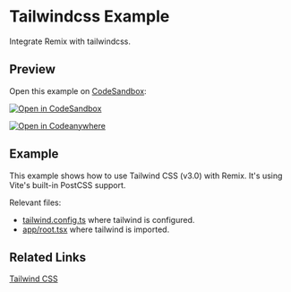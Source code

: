 # Tailwindcss Example

Integrate Remix with tailwindcss.

## Preview

Open this example on [CodeSandbox](https://codesandbox.io/s/remix-tailwind-2x8pg):

[![Open in CodeSandbox](https://codesandbox.io/static/img/play-codesandbox.svg)](https://codesandbox.io/s/github/remix-run/examples/tree/main/tailwindcss)

[![Open in Codeanywhere](https://codeanywhere.com/img/open-in-codeanywhere-btn.svg)](https://app.codeanywhere.com/#https://github.com/remix-run/examples)

## Example

This example shows how to use Tailwind CSS (v3.0) with Remix. It's using Vite's built-in PostCSS support.

Relevant files:

- [tailwind.config.ts](./tailwind.config.ts) where tailwind is configured.
- [app/root.tsx](./app/root.tsx) where tailwind is imported.

## Related Links

[Tailwind CSS](https://tailwindcss.com)
